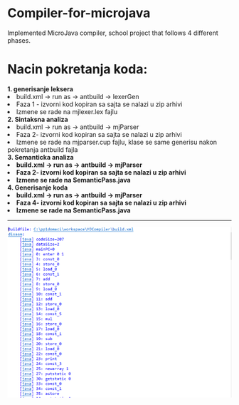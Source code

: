 # Compiler-for-microjava
Implemented MicroJava compiler, school project that follows 4 different phases.
<h1> Nacin pokretanja koda: </h1>
<b>1. generisanje leksera</b>
<li>build.xml -> run as -> antbuild -> lexerGen </li>
<li>Faza 1 - izvorni kod kopiran sa sajta se nalazi u zip arhivi</li>
<li>Izmene se rade na mjlexer.lex fajlu</li>
<b>2. Sintaksna analiza</b>
<li>build.xml -> run as -> antbuild -> mjParser</li>
<li>Faza 2- izvorni kod kopiran sa sajta se nalazi u zip arhivi</li>
<li>Izmene se rade na mjparser.cup fajlu, klase se same generisu nakon pokretanja antbuild fajla</li>
<b>3. Semanticka analiza
<li>build.xml -> run as -> antbuild -> mjParser</li>
<li>Faza 2- izvorni kod kopiran sa sajta se nalazi u zip arhivi</li>
<li>Izmene se rade na SemanticPass.java</li>
<b>4. Generisanje koda
<li>build.xml -> run as -> antbuild -> mjParser</li>
<li>Faza 4- izvorni kod kopiran sa sajta se nalazi u zip arhivi</li>
<li>Izmene se rade na SemanticPass.java</li>
  <hr/>
<p align="center">
  <img src="/FinalPic.PNG">
</p>

